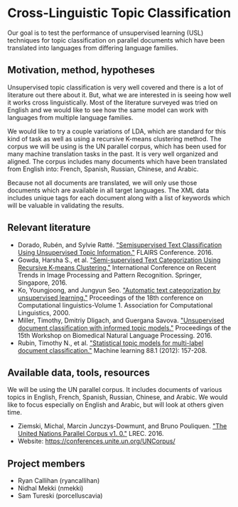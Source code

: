 # Cross-Linguistic Topic Classification

Our goal is to test the performance of unsupervised learning (USL) techniques for topic classification on parallel documents which have been translated into languages from differing language families.  

## Motivation, method, hypotheses

Unsupervised topic classification is very well covered and there is a lot of literature out there about it. But, what we are interested in is seeing how well it works cross linguistically. Most of the literature surveyed was tried on English and we would like to see how the same model can work with languages from multiple language families. 

We would like to try a couple variations of LDA, which are standard for this kind of task as well as using a recursive K-means clustering method. The corpus we will be using is the UN parallel corpus, which has been used for many machine translation tasks in the past. It is very well organized and aligned. The corpus includes many documents which have been translated from English into: French, Spanish, Russian, Chinese, and Arabic. 

Because not all documents are translated, we will only use those documents which are available in all target languages. The XML data includes unique tags for each document along with a list of keywords which will be valuable in validating the results.

## Relevant literature 

- Dorado, Rubén, and Sylvie Ratté. ["Semisupervised Text Classification Using Unsupervised Topic Information."](https://www.google.de/url?sa=t&rct=j&q=&esrc=s&source=web&cd=1&cad=rja&uact=8&ved=0ahUKEwi_9_So_7jXAhWSJewKHRywDugQFggtMAA&url=https%3A%2F%2Fwww.aaai.org%2Focs%2Findex.php%2FFLAIRS%2FFLAIRS16%2Fpaper%2Fdownload%2F12894%2F12568&usg=AOvVaw14YVSDuBPz6xWKdFxI9evj) FLAIRS Conference. 2016.
- Gowda, Harsha S., et al. ["Semi-supervised Text Categorization Using Recursive K-means Clustering."](https://arxiv.org/pdf/1706.07913.pdf) International Conference on Recent Trends in Image Processing and Pattern Recognition. Springer, Singapore, 2016.
- Ko, Youngjoong, and Jungyun Seo. ["Automatic text categorization by unsupervised learning."](https://www.google.de/url?sa=t&rct=j&q=&esrc=s&source=web&cd=1&cad=rja&uact=8&ved=0ahUKEwjAoLb0gLnXAhXD6qQKHejABhcQFggtMAA&url=http%3A%2F%2Fwww.aclweb.org%2Fanthology%2FC00-1066&usg=AOvVaw3dSH6Mpw32Z2oHgnEf78wt) Proceedings of the 18th conference on Computational linguistics-Volume 1. Association for Computational Linguistics, 2000.
- Miller, Timothy, Dmitriy Dligach, and Guergana Savova. ["Unsupervised document classification with informed topic models."](http://aclweb.org/anthology/W16-2911) Proceedings of the 15th Workshop on Biomedical Natural Language Processing. 2016.
- Rubin, Timothy N., et al. ["Statistical topic models for multi-label document classification."](https://arxiv.org/pdf/1107.2462.pdf) Machine learning 88.1 (2012): 157-208.

## Available data, tools, resources

We will be using the UN parallel corpus. It includes documents of various topics in English, French, Spanish, Russian, Chinese, and Arabic. We would like to focus especially on English and Arabic, but will look at others given time.

- Ziemski, Michal, Marcin Junczys-Dowmunt, and Bruno Pouliquen. ["The United Nations Parallel Corpus v1. 0."](https://conferences.unite.un.org/UNCorpus/Content/Doc/un.pdf) LREC. 2016.
- Website: https://conferences.unite.un.org/UNCorpus/

## Project members

- Ryan Callihan (ryancallihan)
- Nidhal Mekki (nmekki)
- Sam Tureski (porcelluscavia) 
